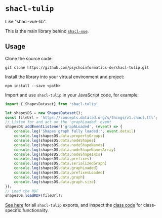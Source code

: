 # `shacl-tulip`

Like "shacl-vue-lib".

This is the main library behind [`shacl-vue`](https://github.com/psychoinformatics-de/shacl-vue).

## Usage

Clone the source code:

```
git clone https://github.com/psychoinformatics-de/shacl-tulip.git
```

Install the library into your virtual environment and project:

```
npm install --save <path>
```

Import and use `shacl-tulip` in your JavaScript code, for example:

```javascript
import { ShapesDataset} from 'shacl-tulip'

let shapesDS = new ShapesDataset();
const fileUrl = 'https://concepts.datalad.org/s/things/v1.shacl.ttl';
// Listen for and act on the 'graphLoaded' event
shapesDS.addEventListener('graphLoaded', (event) => {
    console.log('Shapes graph fully loaded:', event.detail)
    console.log(shapesDS.data.propertyGroups)
    console.log(shapesDS.data.nodeShapes)
    console.log(shapesDS.data.nodeShapeNames)
    console.log(shapesDS.data.nodeShapeNamesArray)
    console.log(shapesDS.data.nodeShapeIRIs)
    console.log(shapesDS.data.prefixes)
    console.log(shapesDS.data.serializedGraph)
    console.log(shapesDS.data.graphLoaded)
    console.log(shapesDS.data.prefixesLoaded)
    console.log(shapesDS.data.graph)
    console.log(shapesDS.data.graph.size)
});
// Load the RDF
shapesDS.loadRDF(fileUrl);
```

[See here](src/index.js) for all `shacl-tulip` exports, and inspect the [class code](src/classes) for class-specific functionality.